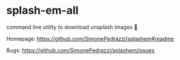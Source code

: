 # splash-em-all
command line utility to download unsplash images 🚀

Homepage: https://github.com/SimonePedrazzi/splashem#readme  

Bugs: https://github.com/SimonePedrazzi/splashem/issues  
